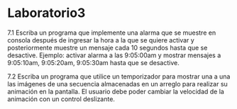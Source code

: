 # Laboratorio3

7.1 Escriba un programa que implemente una alarma que se muestre en consola 
después de ingresar la hora a la que se quiere activar y posteriormente muestre 
un mensaje cada 10 segundos hasta que se desactive. Ejemplo: activar alarma a 
las 9:05:00am y mostrar mensajes a 9:05:10am, 9:05:20am, 9:05:30am hasta 
que se desactive.

7.2 Escriba un programa que utilice un temporizador para mostrar una a una las 
imágenes de una secuencia almacenadas en un arreglo para realizar su 
animación en la pantalla. El usuario debe poder cambiar la velocidad de la 
animación con un control deslizante.
